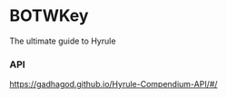 # BOTWKey
The ultimate guide to Hyrule

### API
https://gadhagod.github.io/Hyrule-Compendium-API/#/
